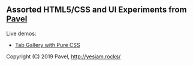 ## Assorted HTML5/CSS and UI Experiments from [Pavel](http://yesiam.rocks/at_a_glance_of_pavel.pdf)

Live demos:
- [Tab Gallery with Pure CSS](https://codepen.io/yesiamrocks/full/jOEWQvQ)

Copyright (C) 2019 Pavel, http://yesiam.rocks/